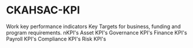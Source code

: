 # CKAHSAC-KPI
Work key performance indicators
Key Targets for business, funding and program requirements.
nKPI's
Asset KPI's
Governance KPI's
Finance KPI's
Payroll KPI's
Compliance KPI's
Risk KPI's
